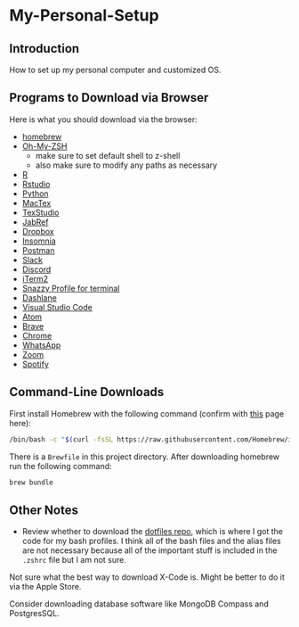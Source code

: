 # My-Personal-Setup

## Introduction

How to set up my personal computer and customized OS.

## Programs to Download via Browser

Here is what you should download via the browser: 

* [homebrew](https://brew.sh/)
* [Oh-My-ZSH](https://ohmyz.sh/)
  * make sure to set default shell to z-shell
  * also make sure to modify any paths as necessary
* [R](https://www.r-project.org/)
* [Rstudio](https://rstudio.com/)
* [Python](https://www.python.org/downloads/)
* [MacTex](https://tug.org/mactex/)
* [TexStudio](https://www.texstudio.org/)
* [JabRef](https://www.jabref.org/)
* [Dropbox](https://www.dropbox.com/downloading)
* [Insomnia](https://insomnia.rest/)
* [Postman](https://www.postman.com/)
* [Slack](https://slack.com/)
* [Discord](https://discord.com/download)
* [iTerm2](https://iterm2.com/)
* [Snazzy Profile for terminal](https://github.com/sindresorhus/iterm2-snazzy)
* [Dashlane](https://www.dashlane.com/)
* [Visual Studio Code](https://code.visualstudio.com/)
* [Atom](https://atom.io/)
* [Brave](https://brave.com/)
* [Chrome](https://www.google.com/chrome/)
* [WhatsApp](https://www.whatsapp.com/download)
* [Zoom](https://zoom.us/download)
* [Spotify](https://www.spotify.com/us/download/other/)


## Command-Line Downloads

First install Homebrew with the following command (confirm with [this](https://brew.sh/) page here): 

```sh
/bin/bash -c "$(curl -fsSL https://raw.githubusercontent.com/Homebrew/install/HEAD/install.sh)"
```

There is a `Brewfile` in this project directory. After downloading homebrew run the following command: 

```sh
brew bundle
```

## Other Notes

* Review whether to download the [dotfiles repo](https://github.com/mathiasbynens/dotfiles), which is where I got the code for my bash profiles. I think all of the bash files and the alias files are not necessary because all of the important stuff is included in the `.zshrc` file but I am not sure.

Not sure what the best way to download X-Code is. Might be better to do it via the Apple Store.

Consider downloading database software like MongoDB Compass and PostgresSQL.